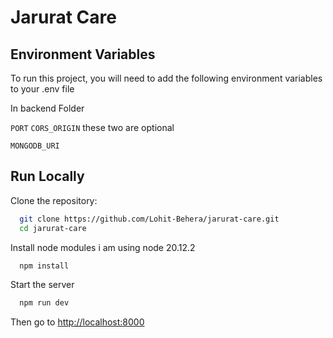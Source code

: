 # Jarurat Care

## Environment Variables

To run this project, you will need to add the following environment variables to your .env file

In backend Folder

`PORT`
`CORS_ORIGIN` these two are optional

`MONGODB_URI`

## Run Locally

Clone the repository:

```bash
  git clone https://github.com/Lohit-Behera/jarurat-care.git
  cd jarurat-care
```

Install node modules i am using node 20.12.2

```bash
  npm install
```

Start the server

```bash
  npm run dev
```

Then go to [http://localhost:8000](http://localhost:8000)
